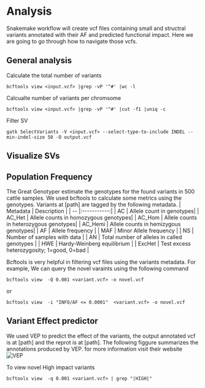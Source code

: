 # Analysis
Snakemake workflow will create vcf files containing small and structral variants annotated with their AF and predicted functional impact. Here we are going to go through how to navigate those vcfs.

## General analysis
Calculate the total number of variants
```
bcftools view <input.vcf> |grep -vP '^#' |wc -l
```

Calcualte number of variants per chromsome
```
bcftools view <input.vcf> |grep -vP '^#' |cut -f1 |uniq -c
```

Filter SV
```
gatk SelectVariants -V <input.vcf> --select-type-to-include INDEL --min-indel-size 50 -O output.vcf
```

## Visualize SVs



## Population Frequency
The Great Genotyper estimate the genotypes for the found variants in 500 cattle samples. We used bcftools to calculate some metrics using the genotypes. Variants at [path] are tagged by the following metadata. 
| Metadata      | Description |
| -- |:-----------:|
| AC | Allele count in genotypes|
| AC_Het | Allele counts in homozygous genotypes|
| AC_Hom | Allele counts in heterozygous genotypes|
| AC_Hemi | Allele counts in hemizygous genotypes|
| AF | Allele frequency |
| MAF | Minor Allele frequency |
| NS | Number of samples with data   |
| AN | Total number of alleles in called genotypes |
| HWE | Hardy-Weinberg equilibrium |
| ExcHet | Test excess heterozygosity; 1=good, 0=bad |


Bcftools is very helpful in filtering vcf files using the variants metadata. For example, We can query the novel varaints using the following command
```
bcftools view  -Q 0.001 <variant.vcf> -o novel.vcf 
```
or 
```
bcftools view  -i "INFO/AF <= 0.0001"  <variant.vcf> -o novel.vcf 
```




## Variant Effect predictor 
We used VEP to predict the effect of the variants, the output annotated vcf is at [path] and the reprot is at [path]. The following figgure summarizes the annotations produced by VEP. for more information visit their website
![VEP](https://uswest.ensembl.org/info/genome/variation/prediction/consequences.jpg)

To view novel High impact variants 
```
bcftools view  -q 0.001 <variant.vcf> | grep "|HIGH|"
```

